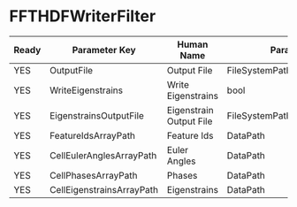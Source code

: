 # FFTHDFWriterFilter #

| Ready | Parameter Key | Human Name | Parameter Type | Parameter Class |
|-------|---------------|------------|-----------------|----------------|
| YES | OutputFile | Output File | FileSystemPathParameter::ValueType | FileSystemPathParameter |
| YES | WriteEigenstrains | Write Eigenstrains | bool | BoolParameter |
| YES | EigenstrainsOutputFile | Eigenstrain Output File | FileSystemPathParameter::ValueType | FileSystemPathParameter |
| YES | FeatureIdsArrayPath | Feature Ids | DataPath | ArraySelectionParameter |
| YES | CellEulerAnglesArrayPath | Euler Angles | DataPath | ArraySelectionParameter |
| YES | CellPhasesArrayPath | Phases | DataPath | ArraySelectionParameter |
| YES | CellEigenstrainsArrayPath | Eigenstrains | DataPath | ArraySelectionParameter |
